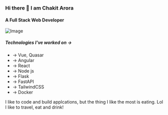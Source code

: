 ### Hi there 👋 I am Chakit Arora 
#### A Full Stack Web Developer

![Image](https://pbs.twimg.com/profile_banners/443625845/1629698325/1500x500)

##### Technologies I've worked on -> 
* -> Vue, Quasar
* -> Angular
* -> React
* -> Node js
* -> Flask
* -> FastAPI
* -> TailwindCSS
* -> Docker


I like to code and build applcations, but the thing I like the most is eating. Lol <br/>
I like to travel, eat and drink! <br/>



<!--
**arorachakit/arorachakit** is a ✨ _special_ ✨ repository because its `README.md` (this file) appears on your GitHub profile.

Here are some ideas to get you started:

- 🔭 I’m currently working on ...
- 🌱 I’m currently learning ...
- 👯 I’m looking to collaborate on ...
- 🤔 I’m looking for help with ...
- 💬 Ask me about ...
- 📫 How to reach me: ...
- 😄 Pronouns: ...
- ⚡ Fun fact: ...
-->
